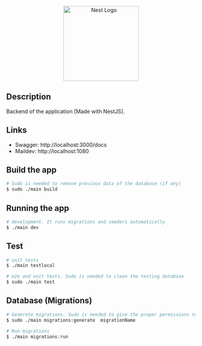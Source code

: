 <p align="center">
  <a href="http://nestjs.com/" target="blank"><img src="https://nestjs.com/img/logo-small.svg" width="200" alt="Nest Logo" /></a>
</p>

[circleci-image]: https://img.shields.io/circleci/build/github/nestjs/nest/master?token=abc123def456
[circleci-url]: https://circleci.com/gh/nestjs/nest

<!-- <a href="https://www.npmjs.com/~nestjscore" target="_blank"><img src="https://img.shields.io/npm/v/@nestjs/core.svg" alt="NPM Version" /></a>
<a href="https://www.npmjs.com/~nestjscore" target="_blank"><img src="https://img.shields.io/npm/l/@nestjs/core.svg" alt="Package License" /></a>
<a href="https://circleci.com/gh/nestjs/nest" target="_blank"><img src="https://img.shields.io/circleci/build/github/nestjs/nest/master" alt="CircleCI" /></a>
<a href="https://coveralls.io/github/nestjs/nest?branch=master" target="_blank"><img src="https://coveralls.io/repos/github/nestjs/nest/badge.svg?branch=master#9" alt="Coverage" /></a> -->

## Description

Backend of the application [Made with NestJS].

## Links

- Swagger: http://localhost:3000/docs
- Maildev: http://localhost:1080

## Build the app

```bash
# Sudo is needed to remove previous data of the database (if any)
$ sudo ./main build
```

## Running the app

```bash
# development. It runs migrations and seeders automatically
$ ./main dev
```

## Test

```bash
# unit tests
$ ./main testlocal

# e2e and unit tests. Sudo is needed to clean the testing database
$ sudo ./main test
```

<!--
TODO:
# test coverage
$ npm run test:cov
 -->

## Database (Migrations)

```bash
# Generate migrations. Sudo is needed to give the proper permissions to the file
$ sudo ./main migrations:generate  migrationName

# Run migrations
$ ./main migrations:run
```
